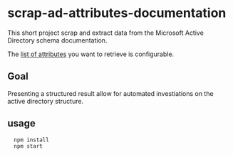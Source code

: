 # scrap-ad-attributes-documentation

This short project scrap and extract data from the Microsoft Active Directory schema documentation.

The [list of attributes](./src/attributes.json) you want to retrieve is configurable.

## Goal

Presenting a structured result allow for automated investiations on the active directory structure.

## usage

```
  npm install
  npm start
```
